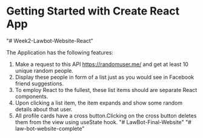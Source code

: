 # Getting Started with Create React App

"# Week2-Lawbot-Website-React" 

The Application has the following features:

 1. Make a request to this API https://randomuser.me/ and get at least 10 unique random people. 
 2. Display these people in form of a list just as you would see in Facebook friend suggestions. 
 3. To employ React to the fullest, these list items should are separate React components. 
 4. Upon clicking a list item, the item expands and show some random details about that user.
 5. All profile cards have a cross button.Clicking on the cross button deletes them from the view using useState hook.
"# LawBot-Final-Website" 
"# law-bot-website-complete" 
